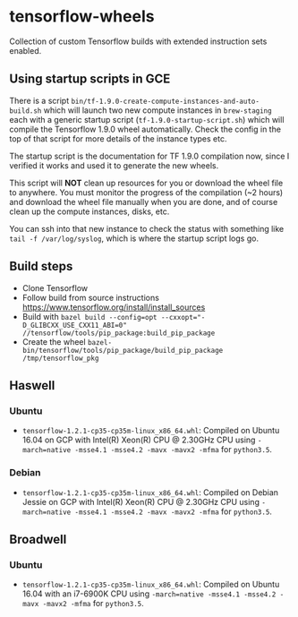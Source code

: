 # tensorflow-wheels

Collection of custom Tensorflow builds with extended instruction sets enabled.

## Using startup scripts in GCE

There is a script `bin/tf-1.9.0-create-compute-instances-and-auto-build.sh` which will launch two new compute instances in `brew-staging` each with a generic startup script (`tf-1.9.0-startup-script.sh`) which will compile the Tensorflow 1.9.0 wheel automatically. Check the config in the top of that script for more details of the instance types etc.

The startup script is the documentation for TF 1.9.0 compilation now, since I verified it works and used it to generate the new wheels.

This script will **NOT** clean up resources for you or download the wheel file to anywhere. You must monitor the progress of the compilation (~2 hours) and download the wheel file manually when you are done, and of course clean up the compute instances, disks, etc.

You can ssh into that new instance to check the status with something like `tail -f /var/log/syslog`, which is where the startup script logs go.


## Build steps

- Clone Tensorflow
- Follow build from source instructions https://www.tensorflow.org/install/install_sources
- Build with `bazel build --config=opt --cxxopt="-D_GLIBCXX_USE_CXX11_ABI=0" //tensorflow/tools/pip_package:build_pip_package`
- Create the wheel `bazel-bin/tensorflow/tools/pip_package/build_pip_package /tmp/tensorflow_pkg`

## Haswell

### Ubuntu

* `tensorflow-1.2.1-cp35-cp35m-linux_x86_64.whl`: Compiled on Ubuntu 16.04 on GCP with Intel(R) Xeon(R) CPU @ 2.30GHz CPU using `-march=native -msse4.1 -msse4.2 -mavx -mavx2 -mfma` for `python3.5`.

### Debian

* `tensorflow-1.2.1-cp35-cp35m-linux_x86_64.whl`: Compiled on Debian Jessie on GCP with Intel(R) Xeon(R) CPU @ 2.30GHz CPU using `-march=native -msse4.1 -msse4.2 -mavx -mavx2 -mfma` for `python3.5`.

## Broadwell

### Ubuntu

* `tensorflow-1.2.1-cp35-cp35m-linux_x86_64.whl`: Compiled on Ubuntu 16.04 with an i7-6900K CPU using `-march=native -msse4.1 -msse4.2 -mavx -mavx2 -mfma` for `python3.5`.

